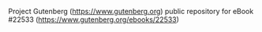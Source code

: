 Project Gutenberg (https://www.gutenberg.org) public repository for eBook #22533 (https://www.gutenberg.org/ebooks/22533)
